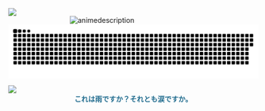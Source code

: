 <img align="left" width="380" src="https://github-readme-stats.vercel.app/api?username=ShinoKana&show_icons=true&theme=monokai&align=center&count_private=true" />
<img align="right" width="380" src="https://count.getloli.com/get/@ShinoKana?theme=asoul" alt="animedescription" />
<img align="center" src="https://github.com/ShinoKana/ShinoKana/blob/main/github-contribution-grid-snake.svg" width="1000" />
<p align="center">
  <img src="https://i.imgur.com/kacFnHV.gif" width="300" align="left" />
  <br/>
  <span style="color: #1e6a8d; font-weight: bold;">これは雨ですか？それとも涙ですか。</span>
</p>
